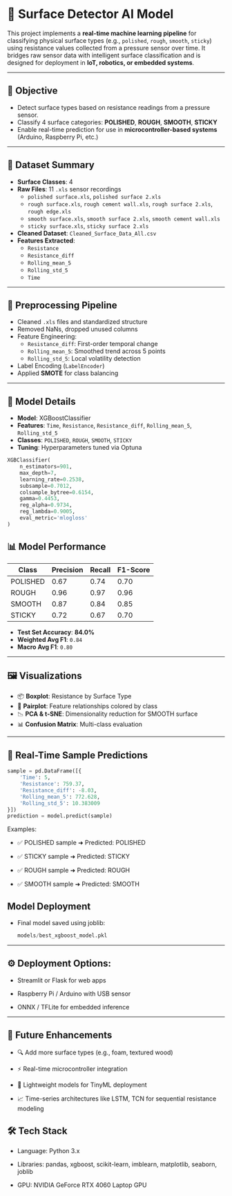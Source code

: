 # 🧠 Surface Detector AI Model

This project implements a **real-time machine learning pipeline** for classifying physical surface types (e.g., `polished`, `rough`, `smooth`, `sticky`) using resistance values collected from a pressure sensor over time. It bridges raw sensor data with intelligent surface classification and is designed for deployment in **IoT, robotics, or embedded systems**.

---

## 🎯 Objective

- Detect surface types based on resistance readings from a pressure sensor.
- Classify 4 surface categories: **POLISHED**, **ROUGH**, **SMOOTH**, **STICKY**
- Enable real-time prediction for use in **microcontroller-based systems** (Arduino, Raspberry Pi, etc.)

---

## 📁 Dataset Summary

- **Surface Classes**: 4
- **Raw Files**: 11 `.xls` sensor recordings
  - `polished surface.xls`, `polished surface 2.xls`
  - `rough surface.xls`, `rough cement wall.xls`, `rough surface 2.xls`, `rough edge.xls`
  - `smooth surface.xls`, `smooth surface 2.xls`, `smooth cement wall.xls`
  - `sticky surface.xls`, `sticky surface 2.xls`
- **Cleaned Dataset**: `Cleaned_Surface_Data_All.csv`
- **Features Extracted**:
  - `Resistance`
  - `Resistance_diff`
  - `Rolling_mean_5`
  - `Rolling_std_5`
  - `Time`

---

## 🔧 Preprocessing Pipeline

- Cleaned `.xls` files and standardized structure
- Removed NaNs, dropped unused columns
- Feature Engineering:
  - `Resistance_diff`: First-order temporal change
  - `Rolling_mean_5`: Smoothed trend across 5 points
  - `Rolling_std_5`: Local volatility detection
- Label Encoding (`LabelEncoder`)
- Applied **SMOTE** for class balancing

---

## 🧠 Model Details

- **Model**: XGBoostClassifier
- **Features**: `Time`, `Resistance`, `Resistance_diff`, `Rolling_mean_5`, `Rolling_std_5`
- **Classes**: `POLISHED`, `ROUGH`, `SMOOTH`, `STICKY`
- **Tuning**: Hyperparameters tuned via Optuna

```python
XGBClassifier(
    n_estimators=901,
    max_depth=7,
    learning_rate=0.2538,
    subsample=0.7012,
    colsample_bytree=0.6154,
    gamma=0.4453,
    reg_alpha=0.9734,
    reg_lambda=0.9005,
    eval_metric='mlogloss'
)
```

## 📊 Model Performance

| Class      | Precision | Recall | F1-Score |
|------------|-----------|--------|----------|
| POLISHED   | 0.67      | 0.74   | 0.70     |
| ROUGH      | 0.96      | 0.97   | 0.96     |
| SMOOTH     | 0.87      | 0.84   | 0.85     |
| STICKY     | 0.72      | 0.67   | 0.70     |

- **Test Set Accuracy**: **84.0%**
- **Weighted Avg F1**: `0.84`
- **Macro Avg F1**: `0.80`

---

## 🖼 Visualizations

- 📦 **Boxplot**: Resistance by Surface Type
- 🔗 **Pairplot**: Feature relationships colored by class
- 📉 **PCA & t-SNE**: Dimensionality reduction for SMOOTH surface
- 📊 **Confusion Matrix**: Multi-class evaluation

---

## 🧪 Real-Time Sample Predictions

```python
sample = pd.DataFrame([{
    'Time': 5,
    'Resistance': 759.37,
    'Resistance_diff': -8.03,
    'Rolling_mean_5': 772.628,
    'Rolling_std_5': 10.383009
}])
prediction = model.predict(sample)

```
Examples:

- ✅ POLISHED sample ➜ Predicted: POLISHED

- ✅ STICKY sample ➜ Predicted: STICKY

- ✅ ROUGH sample ➜ Predicted: ROUGH

- ✅ SMOOTH sample ➜ Predicted: SMOOTH

## Model Deployment

- Final model saved using joblib:
    ``` python
    models/best_xgboost_model.pkl
    ```
---

## ⚙️ Deployment Options:

- Streamlit or Flask for web apps

- Raspberry Pi / Arduino with USB sensor

- ONNX / TFLite for embedded inference

---

## 🚀 Future Enhancements

- 🔍 Add more surface types (e.g., foam, textured wood)

- ⚡ Real-time microcontroller integration

- 🧠 Lightweight models for TinyML deployment

- 📈 Time-series architectures like LSTM, TCN for sequential resistance modeling

## 🛠 Tech Stack

- Language: Python 3.x

- Libraries: pandas, xgboost, scikit-learn, imblearn, matplotlib, seaborn, joblib

- GPU: NVIDIA GeForce RTX 4060 Laptop GPU
